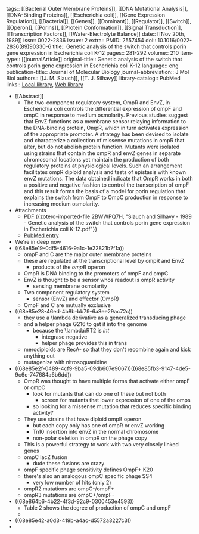 tags:: [[Bacterial Outer Membrane Proteins]], [[DNA Mutational Analysis]], [[DNA-Binding Proteins]], [[Escherichia coli]], [[Gene Expression Regulation]], [[Bacterial]], [[Genes]], [[Dominant]], [[Regulator]], [[Switch]], [[Operon]], [[Porins]], [[Protein Conformation]], [[Signal Transduction]], [[Transcription Factors]], [[Water-Electrolyte Balance]]
date:: [[Nov 20th, 1989]]
issn:: 0022-2836
issue:: 2
extra:: PMID: 2557454
doi:: 10.1016/0022-2836(89)90330-6
title:: Genetic analysis of the switch that controls porin gene expression in Escherichia coli K-12
pages:: 281-292
volume:: 210
item-type:: [[journalArticle]]
original-title:: Genetic analysis of the switch that controls porin gene expression in Escherichia coli K-12
language:: eng
publication-title:: Journal of Molecular Biology
journal-abbreviation:: J Mol Biol
authors:: [[J. M. Slauch]], [[T. J. Silhavy]]
library-catalog:: PubMed
links:: [Local library](zotero://select/library/items/2BTBKXU5), [Web library](https://www.zotero.org/users/6106196/items/2BTBKXU5)

- [[Abstract]]
	- The two-component regulatory system, OmpR and EnvZ, in Escherichia coli controls the differential expression of ompF and ompC in response to medium osmolarity. Previous studies suggest that EnvZ functions as a membrane sensor relaying information to the DNA-binding protein, OmpR, which in turn activates expression of the appropriate promoter. A strategy has been devised to isolate and characterize a collection of missense mutations in ompR that alter, but do not abolish protein function. Mutants were isolated using strains that contain the ompR and envZ genes in separate chromosomal locations yet maintain the production of both regulatory proteins at physiological levels. Such an arrangement facilitates ompR diploid analysis and tests of epistasis with known envZ mutations. The data obtained indicate that OmpR works in both a positive and negative fashion to control the transcription of ompF and this result forms the basis of a model for porin regulation that explains the switch from OmpF to OmpC production in response to increasing medium osmolarity.
- Attachments
	- [PDF](zotero://select/library/items/2BWWPQ7H) {{zotero-imported-file 2BWWPQ7H, "Slauch and Silhavy - 1989 - Genetic analysis of the switch that controls porin gene expression in Escherichia coli K-12.pdf"}}
	- [PubMed entry](http://www.ncbi.nlm.nih.gov/pubmed/2557454)
- We're in deep now
- ((68e85e19-0df5-4616-9a1c-1e22821b7f1a))
	- ompF and C are the major outer membrane proteins
	- these are regulated at the transcriptional level by ompR and EnvZ
		- products of the *ompB* operon
	- OmpR is DNA binding to the promoters of ompF and ompC
	- EnvZ is thought to be a sensor whos readout is ompR activity
		- sensing membrane osmolarity
	- Two component regulatory system
		- sensor (EnvZ) and effector (OmpR)
	- OmpF and C are mutually exclusive
- ((68e85e28-46ed-4b8b-bb79-6a8ee29ac72c))
	- they use a \lambda derivative as a generalized transducing phage
	- and a helper phage G216 to get it into the genome
		- because the \lambda\RT2 is *int*
			- integrase negative
			- helper phage provides this in trans
	- merodiploids are RecA- so that they don't recombine again and kick anything out
	- mutagenize with nitrosoguanidine
- ((68e85e2f-0489-4cf9-9ba5-09db607e9067))((68e85fb3-9147-4de5-9c6c-747684a6b6dd))
	- OmpR was thought to have multiple forms that activate either ompF or ompC
		- look for mutants that can do one of these but not both
			- screen for mutants that lower expression of one of the omps
		- so looking for a missense mutation that reduces specific binding activity?
	- They use strains that have diploid ompB operon
		- but each copy only has one of ompR or envZ working
		- Tn10 insertion into envZ in the normal chromosome
		- non-polar deletion in ompR on the phage copy
	- This is a powerful strategy to work with two very closely linked genes
	- ompC lacZ fusion
		- dude these fusions are crazy
	- ompF specific phage sensitivity defines OmpF+ K20
	- there's also an analogous ompC specific phage SS4
		- very low number of hits (only 2)
	- ompR2 mutations are ompC-/ompF+
	- ompR3 mutations are ompC+/ompF-
- ((68e864b6-4b22-4f3d-92c9-0300453e4593))
	- Table 2 shows the degree of production of ompC and ompF
	-
- ((68e85e42-a0d3-419b-a4ac-d5572a3227c3))
-